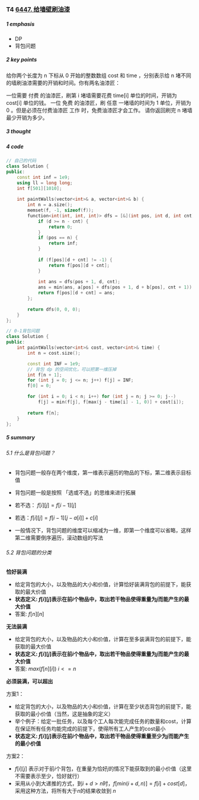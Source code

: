 ### T4 [6447. 给墙壁刷油漆](https://leetcode.cn/problems/painting-the-walls/)

##### 1 emphasis

* DP
* 背包问题



##### 2 key points

给你两个长度为 n 下标从 0 开始的整数数组 cost 和 time ，分别表示给 n 堵不同的墙刷油漆需要的开销和时间。你有两名油漆匠：

一位需要 付费 的油漆匠，刷第 i 堵墙需要花费 time[i] 单位的时间，开销为 cost[i] 单位的钱。
一位 免费 的油漆匠，刷 任意 一堵墙的时间为 1 单位，开销为 0 。但是必须在付费油漆匠 工作 时，免费油漆匠才会工作。
请你返回刷完 n 堵墙最少开销为多少。



##### 3 thought



##### 4 code

```cpp
// 自己的代码
class Solution {
public:
    const int inf = 1e9;
    using ll = long long;
    int f[501][1010];
    
    int paintWalls(vector<int>& a, vector<int>& b) {
        int n = a.size();    
        memset(f, -1, sizeof(f));
        function<int(int, int, int)> dfs = [&](int pos, int d, int cnt) -> int {
            if (d >= n - cnt) {
                return 0;
            }  
            if (pos == n) {
                return inf;
            }
            
            if (f[pos][d + cnt] != -1) {
                return f[pos][d + cnt];
            }
            
            int ans = dfs(pos + 1, d, cnt);
            ans = min(ans, a[pos] + dfs(pos + 1, d + b[pos], cnt + 1));
            return f[pos][d + cnt] = ans;
        };
        
        return dfs(0, 0, 0);
    }
};

// 0-1背包问题
class Solution {
public:
    int paintWalls(vector<int>& cost, vector<int>& time) {
        int n = cost.size();

        const int INF = 1e9;
        // 背包 dp 的空间优化，可以把第一维压掉
        int f[n + 1];
        for (int j = 0; j <= n; j++) f[j] = INF;
        f[0] = 0;

        for (int i = 0; i < n; i++) for (int j = n; j >= 0; j--)
            f[j] = min(f[j], f[max(j - time[i] - 1, 0)] + cost[i]);
        
        return f[n];
    }
};
```



##### 5 summary

###### 5.1 什么是背包问题？

* 背包问题一般存在两个维度，第一维表示遍历的物品的下标，第二维表示目标值
* 背包问题一般是按照 「选或不选」的思维来进行拓展
* 若不选： $f[i][j] = f[i - 1][j]$
* 若选：$f[i][j] = f[i - 1][j - a[i]] + c[i]$

* 一般情况下，背包问题的维度可以缩减为一维，即第一个维度可以省略，这样第二维需要倒序遍历，滚动数组的写法

###### 5.2 背包问题的分类

**恰好装满**

* 给定背包的大小，以及物品的大小和价值，计算恰好装满背包的前提下，能获取的最大价值
* **状态定义: $f[i][j]$表示在前$i$个物品中，取出若干物品使得重量为$j$而能产生的最大价值**
* 答案: $f[n][n]$

**无法装满**

* 给定背包的大小，以及物品的大小和价值，计算在至多装满背包的前提下，能获取的最大价值
* **状态定义: $f[i][j]$表示在前$i$个物品中，取出若干物品使得重量为$j$而能产生的最大价值**
* 答案: $max(f[n][i]) \ i <= n$

**必须装满，可以超出**

方案1：

* 给定背包的大小，以及物品的大小和价值，计算在至少状态背包的前提下，能获取的最小价值（当然，这是抽象的定义）
* 举个例子：给定一批任务，以及每个工人每次能完成任务的数量和cost，计算在保证所有任务均能完成的前提下，使得所有工人产生的cost最小
* **状态定义: $f[i][j]$表示在前$i$个物品中，取出若干物品使得重量至少为$j$而能产生的最小价值**

方案2：

* $f[i][j]$ 表示对于前$i$个背包，在重量为恰好$j$的情况下能获取到的最小价值（这里不需要表示至少，恰好就行）
*    采用从小到大递推的方式，到$i+d > n$时，$f[min(i+d, n)] = f[i] + cost[d]$，采用这种方法，将所有大于$n$的结果收敛到 $n$

